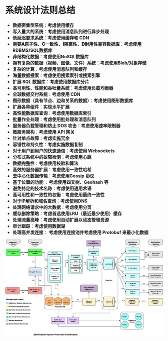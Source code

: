 # 系统设计法则总结

* **数据密集型系统**：**考虑使用缓存**
* **写入量大的系统**：**考虑使用消息队列进行异步处理**
* **低延迟要求系统**：**考虑使用缓存和 CDN**
* **需要𝐀原子性、𝐂一致性、𝐈隔离性、𝐃耐用性兼容数据库**：**考虑使用RDBMS/SQL数据库**
* **非结构化数据**：**考虑使用NoSQL数据库**
* **拥有复杂的数据（视频、图像、文件）系统**：**考虑使用Blob/对象存储**
* **复杂的计算**：**考虑使用消息队列和缓存**
* **海量数据搜索**：**考虑使用搜索索引或搜索引擎**
*  **扩展 SQL 数据库**：**考虑使用数据库分片**
* **高可用性、性能和吞吐量系统**：**考虑使用负载均衡器**
* **全球数据交付系统**：**考虑使用 CDN**
* **图形数据（具有节点、边和关系的数据）**：**考虑使用图形数据库**
* **扩展各种组件**：**实现水平扩展**
* **高性能数据库查询**：**考虑使用数据库索引**
* **批量作业处理**：**考虑使用批处理和消息队列**
* **服务器负载管理和防止 DOS 攻击**：**考虑使用速率限制器**
* **微服务架构**：**考虑使用 API 网关**
* **针对单点故障**：**考虑实施冗余**
* **容错性和持久性**：**考虑实施数据复制**
* **对于用户到用户的快速通信**：**考虑使用 Websockets**
* **分布式系统中的故障检测**：**考虑使用心跳**
* **数据完整性**：**考虑使用校验和算法**
* **高效的服务器扩展**：**考虑使用一致性哈希**
* **去中心化数据传输**：**考虑使用Gossip 协议**
* **基于位置的功能** ：**考虑使用四叉树、Geohash 等**
* **避免特定的技术名称**：**考虑使用通用术语**
* **高可用性和一致性的权衡**：**考虑使用最终一致性**
* **对于IP解析和域名查询**：**考虑使用DNS**
* **处理网络请求中的大数据**：**考虑使用分页**
* **缓存删除策略**：**考虑首选使用LRU（最近最少使用）缓存**
* **处理流量高峰**：**考虑使用自动扩展以动态管理资源**
* **审计跟踪**：**考虑使用数据湖**
* **处理高并发连接**： **考虑使用连接池并考虑使用 Protobuf 来最小化数据**

![](https://github.com/regent-developer/document/blob/master/systems%20design/%E9%85%8D%E5%9B%BE.jpeg)